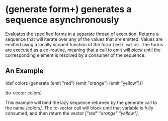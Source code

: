 # (generate form+) generates a sequence asynchronously
Evaluates the specified forms in a separate thread of execution. Returns a sequence that will iterate over any of the values that are emitted. Values are emitted using a locally scoped function of the form `(emit value)`. The forms are executed as a co-routine, meaning that a call to emit will *block* until the corresponding element is resolved by a consumer of the sequence.

## An Example

  (def colors (generate
    (emit "red")
    (emit "orange")
    (emit "yellow")))

  (to-vector colors)

This example will bind the lazy sequence returned by the generate call to the name /colors/. The to-vector call will block until that variable is fully consumed, and then return the vector _["red" "orange" "yellow"]_.
